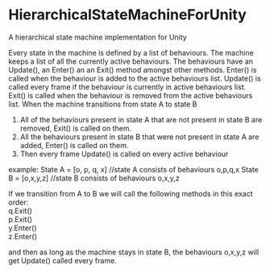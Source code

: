 # HierarchicalStateMachineForUnity
A hierarchical state machine implementation for Unity


Every state in the machine is defined by a list of behaviours. 
The machine keeps a list of all the currently active behaviours.
The behaviours have an Update(), an Enter() an an Exit() method amongst other methods.
Enter() is called when the behaviour is added to the active behaviours list.
Update() is called every frame if the behaviour is currently in active behaviours list.
Exit() is called when the behaviour is removed from the active behaviours list.
When the machine transitions from state A to state B

  1. All of the behaviours present in state A that are not present in state B are removed, Exit() is called on them.
  2. All the behaviours present in state B that were not present in state A are added, Enter() is called on them.
  3. Then every frame Update() is called on every active behaviour

example:
State A = [o, p, q, x]    //state A consists of behaviours o,p,q,x
State B = [o,x,y,z]	      //state B consists of behaviours o,x,y,z

If we transition from A to B we will call the following methods in this exact order:\
   q.Exit()  
   p.Exit()  
   y.Enter()  
   z.Enter()  
	
and then as long as the machine stays in state B, the behaviours o,x,y,z will get Update() called every frame.
